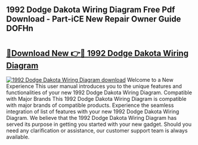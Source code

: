 ## 1992 Dodge Dakota Wiring Diagram Free Pdf Download - Part-iCE New Repair Owner Guide DOFHn

# <h2><a href="http://dfukeo.blite.top/?on=1992+Dodge+Dakota+Wiring+Diagram">🔗Download New 👉🔴 1992 Dodge Dakota Wiring Diagram</a></h2>

[![1992 Dodge Dakota Wiring Diagram download](https://i.imgur.com/lujVjoI.png)](http://dfukeo.blite.top/?on=1992+Dodge+Dakota+Wiring+Diagram)
Welcome to a New Experience This user manual introduces you to the unique features and functionalities of your new 1992 Dodge Dakota Wiring Diagram. Compatible with Major Brands This 1992 Dodge Dakota Wiring Diagram is compatible with major brands of compatible products. Experience the seamless integration of list of features with your new 1992 Dodge Dakota Wiring Diagram. We believe that the 1992 Dodge Dakota Wiring Diagram has served its purpose in getting you started with your new gadget. Should you need any clarification or assistance, our customer support team is always available.
